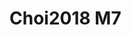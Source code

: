 <a name="material" />

# Choi2018 M7
<script type="application/ld+json">
  {
    "@context": "https://schema.org/",
    "@type": "ChemicalSubstance",
    "http://purl.org/dc/terms/conformsTo":
      {
        "@type": "CreativeWork",
        "@id": "https://bioschemas.org/profiles/ChemicalSubstance/0.4-RELEASE/"
      },
    "@id": "https://egonw.github.io/nanowiki/nanowiki518.html#material",
    "name": "Choi2018 M7",
    "sameAs: "http://127.0.0.1/mediawiki/index.php/Special:URIResolver/Choi2018_M7"
  }
</script>

